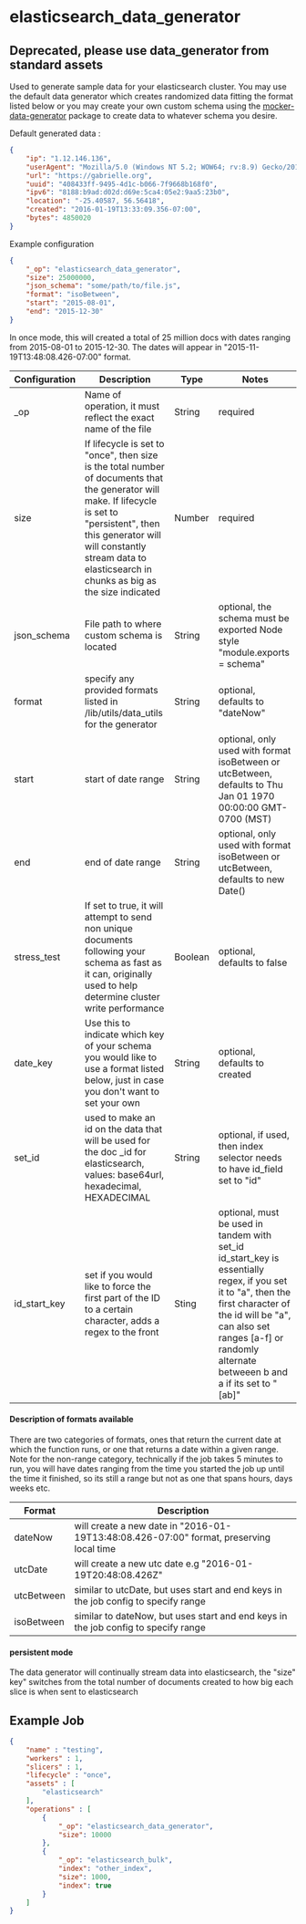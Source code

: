 # elasticsearch_data_generator #
## Deprecated, please use data_generator from standard assets
Used to generate sample data for your elasticsearch cluster. You may use the default data generator which creates randomized data fitting the format listed below or you may create your own custom schema using the [mocker-data-generator](https://github.com/danibram/mocker-data-generator) package to create data to whatever schema you desire.

Default generated data :
```json
{
    "ip": "1.12.146.136",
    "userAgent": "Mozilla/5.0 (Windows NT 5.2; WOW64; rv:8.9) Gecko/20100101 Firefox/8.9.9",
    "url": "https://gabrielle.org",
    "uuid": "408433ff-9495-4d1c-b066-7f9668b168f0",
    "ipv6": "8188:b9ad:d02d:d69e:5ca4:05e2:9aa5:23b0",
    "location": "-25.40587, 56.56418",
    "created": "2016-01-19T13:33:09.356-07:00",
    "bytes": 4850020
}

```

Example configuration
```json
{
    "_op": "elasticsearch_data_generator",
    "size": 25000000,
    "json_schema": "some/path/to/file.js",
    "format": "isoBetween",
    "start": "2015-08-01",
    "end": "2015-12-30"
}
```

In once mode, this will created a total of 25 million docs with dates ranging from 2015-08-01 to 2015-12-30. The dates will appear in "2015-11-19T13:48:08.426-07:00" format.


| Configuration | Description | Type |  Notes |
| --------- | -------- | ------ | ------ |
| _op | Name of operation, it must reflect the exact name of the file | String | required |
| size | If lifecycle is set to "once", then size is the total number of documents that the generator will make. If lifecycle is set to "persistent", then this generator will will constantly stream  data to elasticsearch in chunks as big as the size indicated | Number | required |
| json_schema | File path to where custom schema is located | String | optional, the schema must be exported Node style "module.exports = schema" |
| format | specify any provided formats listed in /lib/utils/data_utils for the generator| String | optional, defaults to "dateNow" |
| start | start of date range | String | optional, only used with format isoBetween or utcBetween, defaults to Thu Jan 01 1970 00:00:00 GMT-0700 (MST) |
| end | end of date range | String | optional, only used with format isoBetween or utcBetween, defaults to new Date() |
| stress_test | If set to true, it will attempt to send non unique documents following your schema as fast as it can, originally used to help determine cluster write performance| Boolean | optional, defaults to false |
| date_key | Use this to indicate which key of your schema you would like to use a format listed below, just in case you don't want to set your own | String | optional, defaults to created |
| set_id | used to make an id on the data that will be used for the doc \_id for elasticsearch, values: base64url, hexadecimal, HEXADECIMAL | String | optional, if used, then index selector needs to have id_field set to "id" |
| id_start_key | set if you would like to force the first part of the ID to a certain character, adds a regex to the front | Sting | optional, must be used in tandem with set_id id_start_key is essentially regex, if you set it to "a", then the first character of the id will be "a", can also set ranges [a-f] or randomly alternate betweeen b and a if its set to "[ab]" |

#### Description of formats available ####
There are two categories of formats, ones that return the current date at which the function runs, or one that returns a date within a given range. Note for the non-range category, technically if the job takes 5 minutes to run, you will have dates ranging from the time you started the job up until the time it finished, so its still a range but not as one that spans hours, days weeks etc.


| Format | Description |
| --------- | -------- |
| dateNow | will create a new date in "2016-01-19T13:48:08.426-07:00" format, preserving local time |
| utcDate | will create a new utc date e.g "2016-01-19T20:48:08.426Z" |
| utcBetween | similar to utcDate, but uses start and end keys in the job config to specify range |
| isoBetween | similar to dateNow, but uses start and end keys in the job config to specify range |


#### persistent mode ####
 The data generator will continually stream data into elasticsearch, the "size" key" switches from the total number of documents created to how big each slice is when sent to elasticsearch


## Example Job

```json
{
    "name" : "testing",
    "workers" : 1,
    "slicers" : 1,
    "lifecycle" : "once",
    "assets" : [
        "elasticsearch"
    ],
    "operations" : [
        {
            "_op": "elasticsearch_data_generator",
            "size": 10000
        },
        {
            "_op": "elasticsearch_bulk",
            "index": "other_index",
            "size": 1000,
            "index": true
        }
    ]
}

```
